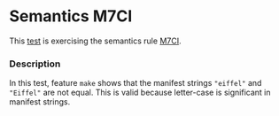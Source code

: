 # Semantics M7CI

This [test](.) is exercising the semantics rule [M7CI](../Readme.md).

### Description

In this test, feature `make` shows that the manifest strings `"eiffel"` and `"Eiffel"` are not equal. This is valid because letter-case is significant in manifest strings.
